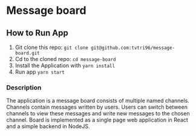 #  Message board

## How to Run App

1. Git clone this repo: `git clone git@github.com:tvtri96/message-board.git`
2. Cd to the cloned repo: `cd message-board`
3. Install the Application with `yarn install`
4. Run app `yarn start`

### Description
The application is a message board consists of multiple named channels. Channels contain messages written by users. Users can switch between channels to view these messages and write new messages to the chosen channel. Board is implemented as a single page web application in React and a simple backend in NodeJS.
